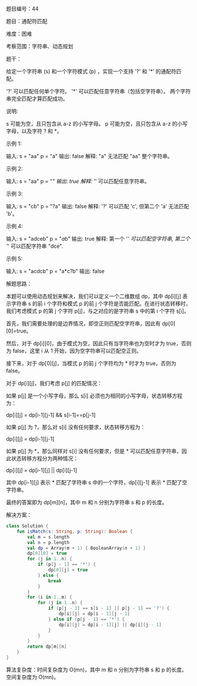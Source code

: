 题目编号：44

题目：通配符匹配

难度：困难

考察范围：字符串、动态规划

题干：

给定一个字符串 (s) 和一个字符模式 (p) ，实现一个支持 '?' 和 '*' 的通配符匹配。

'?' 可以匹配任何单个字符。
'*' 可以匹配任意字符串（包括空字符串）。
两个字符串完全匹配才算匹配成功。

说明:

s 可能为空，且只包含从 a-z 的小写字母。
p 可能为空，且只包含从 a-z 的小写字母，以及字符 ? 和 *。

示例 1:

输入:
s = "aa"
p = "a"
输出: false
解释: "a" 无法匹配 "aa" 整个字符串。

示例 2:

输入:
s = "aa"
p = "*"
输出: true
解释: '*' 可以匹配任意字符串。

示例 3:

输入:
s = "cb"
p = "?a"
输出: false
解释: '?' 可以匹配 'c', 但第二个 'a' 无法匹配 'b'。

示例 4:

输入:
s = "adceb"
p = "*a*b"
输出: true
解释: 第一个 '*' 可以匹配空字符串, 第二个 '*' 可以匹配字符串 "dce".

示例 5:

输入:
s = "acdcb"
p = "a*c?b"
输出: false

解题思路：

本题可以使用动态规划来解决，我们可以定义一个二维数组 dp，其中 dp[i][j] 表示字符串 s 的前 i 个字符和模式 p 的前 j 个字符是否能匹配。在进行状态转移时，我们考虑模式 p 的第 j 个字符 p[j]，与之对应的是字符串 s 中的第 i 个字符 s[i]。

首先，我们需要处理的是边界情况，即空正则匹配空字符串，因此有 dp[0][0]=true。

然后，对于 dp[i][0]，由于模式为空，因此只有当字符串也为空时才为 true，否则为 false，这里 i 从 1 开始，因为空字符串可以匹配空正则。

接下来，对于 dp[0][j]，当模式 p 的前 j 个字符均为 * 时才为 true，否则为 false。

对于 dp[i][j]，我们考虑 p[j] 的匹配情况：

如果 p[j] 是一个小写字母，那么 s[i] 必须也为相同的小写字母，状态转移方程为：

dp[i][j] = dp[i-1][j-1] && s[i-1]==p[j-1]

如果 p[j] 为 ?，那么对 s[i] 没有任何要求，状态转移方程为：

dp[i][j] = dp[i-1][j-1]

如果 p[j] 为 *，那么同样对 s[i] 没有任何要求，但是 * 可以匹配任意字符串，因此状态转移方程分为两种情况：

dp[i][j] = dp[i-1][j] || dp[i][j-1]

其中 dp[i-1][j] 表示 * 匹配了字符串 s 中的一个字符，dp[i][j-1] 表示 * 匹配了空字符串。

最终的答案即为 dp[m][n]，其中 m 和 n 分别为字符串 s 和 p 的长度。

解决方案：

```kotlin
class Solution {
    fun isMatch(s: String, p: String): Boolean {
        val m = s.length
        val n = p.length
        val dp = Array(m + 1) { BooleanArray(n + 1) }
        dp[0][0] = true
        for (j in 1..n) {
            if (p[j - 1] == '*') {
                dp[0][j] = true
            } else {
                break
            }
        }
        for (i in 1..m) {
            for (j in 1..n) {
                if (p[j - 1] == s[i - 1] || p[j - 1] == '?') {
                    dp[i][j] = dp[i - 1][j - 1]
                } else if (p[j - 1] == '*') {
                    dp[i][j] = dp[i - 1][j] || dp[i][j - 1]
                }
            }
        }
        return dp[m][n]
    }
}
```

算法复杂度：时间复杂度为 O(mn)，其中 m 和 n 分别为字符串 s 和 p 的长度。空间复杂度为 O(mn)。